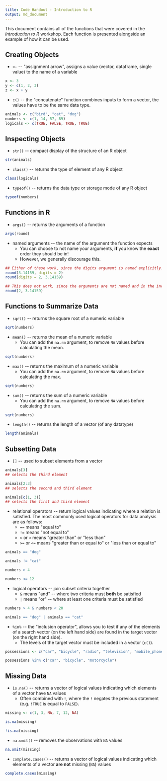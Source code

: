 ```yaml
---
title: Code Handout - Introduction to R
output: md_document
---
```




This document contains all of the functions that were covered in the
*Introduction to R* workshop. Each function is presented alongside an example of
how it can be used.

## Creating Objects

- `<-` -- "assignment arrow", assigns a value (vector, dataframe, single value)
  to the name of a variable


```r
x <- 3
y <- c(1, 2, 3)
z <- x + y
```

- `c()` -- the "concatenate" function combines inputs to form a vector, the
  values have to be the same data type.


```r
animals <- c("bird", "cat", "dog")
numbers <- c(1, 14, 57, 89)
logicals <- c(TRUE, FALSE, TRUE, TRUE)
```

## Inspecting Objects

- `str()` -- compact display of the structure of an R object


```r
str(animals)
```

- `class()` -- returns the type of element of any R object


```r
class(logicals)
```

- `typeof()` -- returns the data type or storage mode of any R object


```r
typeof(numbers)
```

## Functions in R

- `args()` -- returns the arguments of a function


```r
args(round)
```

- named arguments -- the name of the argument the function expects
  - You can choose to not name your arguments, **if** you know the **exact**
    order they should be in!
  - However, we generally discourage this.


```r
## Either of these work, since the digits argument is named explicitly.
round(3.14159, digits = 2)
round(digits = 2, 3.14159)

## This does not work, since the arguments are not named and in the incorrect order. 
round(2, 3.14159)
```

## Functions to Summarize Data

- `sqrt()` -- returns the square root of a numeric variable


```r
sqrt(numbers)
```

- `mean()` -- returns the mean of a numeric variable
  - You can add the `na.rm` argument, to remove `NA` values before calculating
    the mean.


```r
sqrt(numbers)
```

- `max()` -- returns the maximum of a numeric variable
  - You can add the `na.rm` argument, to remove `NA` values before calculating
    the max.


```r
sqrt(numbers)
```

- `sum()` -- returns the sum of a numeric variable
  - You can add the `na.rm` argument, to remove `NA` values before calculating
    the sum.


```r
sqrt(numbers)
```

- `length()` -- returns the length of a vector (of any datatype)


```r
length(animals)
```

## Subsetting Data

- `[]` -- used to subset elements from a vector


```r
animals[3]
## selects the third element

animals[2:3]
## selects the second and third element

animals[c(1, 3)]
## selects the first and third element
```

- relational operators -- return logical values indicating where a relation is
  satisfied. The most commonly used logical operators for data analysis are as follows:
  - `==` means "equal to"
  - `!=` means "not equal to"
  - `>` or `<` means "greater than" or "less than"
  - `>=` or `<=` means "greater than or equal to" or "less than or equal to"


```r
animals == "dog"

animals != "cat"

numbers > 4

numbers <= 12
```

- logical operators -- join subset criteria together
  - `&` means "and" -- where two criteria must **both** be satisfied
  - `|` means "or" -- where at least one criteria must be satisfied


```r
numbers > 4 & numbers < 20

animals == "dog" | animals == "cat"
```

- `%in%` -- the "inclusion operator", allows you to test if any of the elements
  of a search vector (on the left hand side) are found in the target vector (on
  the right hand side).
  - The levels of the target vector must be included in a vector (`c()`).


```r
possessions <- c("car", "bicycle", "radio", "television", "mobile_phone")

possessions %in% c("car", "bicycle", "motorcycle")
```

## Missing Data

- `is.na()` -- returns a vector of logical values indicating which elements of
  a vector have `NA` values
  - Often combined with `!`, where the `!` negates the previous statement (e.g.
    `!TRUE` is equal to `FALSE`).


```r
missing <- c(1, 3, NA, 7, 12, NA)

is.na(missing)

!is.na(missing)
```

- `na.omit()` -- removes the observations with `NA` values


```r
na.omit(missing)
```

- `complete.cases()` -- returns a vector of logical values indicating which
  elements of a vector **are not** missing (`NA`) values


```r
complete.cases(missing)
```


